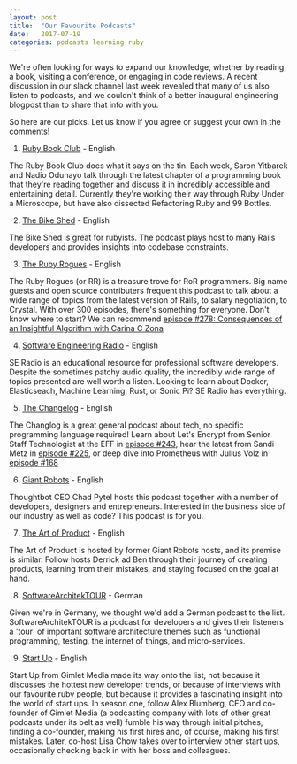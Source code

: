 ```yaml
---
layout: post
title:  "Our Favourite Podcasts"
date:   2017-07-19
categories: podcasts learning ruby
---
```


We're often looking for ways to expand our knowledge, whether by reading a book, visiting a conference, or engaging in code reviews. A recent discussion in our slack channel last week revealed that many of us also listen to podcasts, and we couldn't think of a better inaugural engineering blogpost than to share that info with you.

So here are our picks. Let us know if you agree or suggest your own in the comments!

1. [Ruby Book Club](http://rubybookclub.com/) - English

The Ruby Book Club does what it says on the tin. Each week, Saron Yitbarek and Nadio Odunayo talk through the latest chapter of a programming book that they're reading together and discuss it in incredibly accessible and entertaining detail. Currently they're working their way through Ruby Under a Microscope, but have also dissected Refactoring Ruby and 99 Bottles.

2. [The Bike Shed](http://bikeshed.fm/) - English

The Bike Shed is great for rubyists. The podcast plays host to many Rails developers and provides insights into codebase constraints.

3. [The Ruby Rogues](https://devchat.tv/ruby-rogues) - English

The Ruby Rogues (or RR) is a treasure trove for RoR programmers. Big name guests and open source contributers frequent this podcast to talk about a wide range of topics from the latest version of Rails, to salary negotiation, to Crystal. With over 300 episodes, there's something for everyone. Don't know where to start? We can recommend [episode #278: Consequences of an Insightful Algorithm with Carina C Zona](https://devchat.tv/ruby-rogues/278-rr-consequences-of-an-insightful-algorithm-with-carina-c-zona.)

4. [Software Engineering Radio](http://www.se-radio.net/) - English

SE Radio is an educational resource for professional software developers. Despite the sometimes patchy audio quality, the incredibly wide range of topics presented are well worth a listen. Looking to learn about Docker, Elasticseach, Machine Learning, Rust, or Sonic Pi? SE Radio has everything.

5. [The Changelog](https://changelog.com/podcast) - English

The Changlog is a great general podcast about tech, no specific programming language required! Learn about Let's Encrypt from Senior Staff Technologist at the EFF in [episode #243](https://changelog.com/podcast/243), hear the latest from Sandi Metz in [episode #225](https://changelog.com/podcast/225), or deep dive into Prometheus with Julius Volz in [episode #168](https://changelog.com/podcast/168)

6. [Giant Robots](http://giantrobots.fm/) - English

Thoughtbot CEO Chad Pytel hosts this podcast together with a number of developers, designers and entrepreneurs. Interested in the business side of our industry as well as code? This podcast is for you.

7. [The Art of Product](http://artofproductpodcast.com/) - English

The Art of Product is hosted by former Giant Robots hosts, and its premise is similar.  Follow hosts Derrick ad Ben through their journey of creating  products, learning from their mistakes, and staying focused on the goal at hand.

8. [SoftwareArchitekTOUR](https://www.heise.de/developer/podcast/) - German

Given we're in Germany, we thought we'd add a German podcast to the list. SoftwareArchitekTOUR is a podcast for developers and gives their listeners a 'tour' of important software architecture themes such as functional programming, testing, the internet of things, and micro-services.

9. [Start Up](https://gimletmedia.com/startup/) - English

Start Up from Gimlet Media made its way onto the list, not because it discusses the hottest new developer trends, or because of interviews with our favourite ruby people, but because it provides a fascinating insight into the world of start ups. In season one, follow Alex Blumberg, CEO and co-founder of Gimlet Media (a podcasting company with lots of other great podcasts under its belt as well) fumble his way through initial pitches, finding a co-founder, making his first hires and, of course, making his first mistakes. Later, co-host Lisa Chow takes over to interview other start ups, occasionally checking back in with her boss and colleagues.
